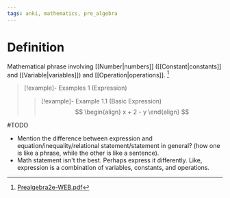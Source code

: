 ```yaml
---
tags: anki, mathematics, pre_algebra
---
```


# Definition

Mathematical phrase involving [[Number|numbers]] ([[Constant|constants]] and [[Variable|variables]]) and [[Operation|operations]]. [^1]

> [!example]- Examples 1 (Expression)
> > [!example]- Example 1.1 (Basic Expression)
> > $$
> > \begin{align}
> > x + 2 - y
> > \end{align}
> > $$

#TODO

- Mention the difference between expression and equation/inequality/relational statement/statement in general? (how one is like a phrase, while the other is like a sentence).
- Math statement isn't the best. Perhaps express it differently. Like, expression is a combination of variables, constants, and operations.

[^1]: [Prealgebra2e-WEB.pdf](zotero://open-pdf/library/items/W4QW2QZI?page=32)